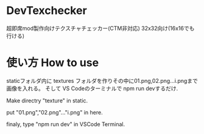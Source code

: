 # DevTexchecker
超即席mod製作向けテクスチャチェッカー(CTM非対応)
32x32向け(16x16でも行ける)

# 使い方 How to use

staticフォルダ内に textures フォルダを作りその中に01.png,02.png...i.pngまで画像を入れる。
そして VS Codeのターミナルで npm run devするだけ.




Make directry "texture" in static.

put "01.png","02.png"..."i.png" in here.

finaly, type "npm run dev" in VSCode Terminal.
